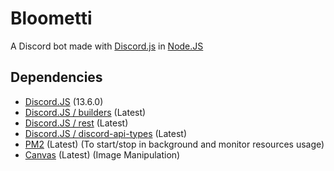 # Bloometti
A Discord bot made with [Discord.js](https://discord.js.org/#/) in [Node.JS](https://nodejs.org/en/)

## Dependencies
- [Discord.JS](https://discord.js.org/#/) (13.6.0)
- [Discord.JS / builders](https://github.com/discordjs/discord.js/tree/main/packages/builders) (Latest)
- [Discord.JS / rest](https://github.com/discordjs/discord.js/tree/main/packages/rest) (Latest)
- [Discord.JS / discord-api-types](https://github.com/discordjs/discord-api-types/) (Latest)
- [PM2](https://pm2.keymetrics.io/) (Latest) (To start/stop in background and monitor resources usage)
- [Canvas](https://discordjs.guide/popular-topics/canvas.html#other-distributions) (Latest) (Image Manipulation)